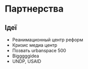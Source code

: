 # Партнерства

## Ідеї

* Реанимационный центр реформ
* Кризис медиа центр
* Позвать urbanspace 500
* Bigggggidea
* UNDP, USAID


